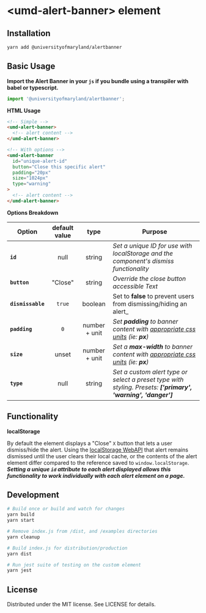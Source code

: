 # \<umd-alert-banner> element

## Installation

```bash
yarn add @universityofmaryland/alertbanner
```

## Basic Usage

**Import the Alert Banner in your `js` if you bundle using a transpiler with babel or typescript.**

```js
import '@universityofmaryland/alertbanner';
```

**HTML Usage**

```html
<!-- Simple -->
<umd-alert-banner>
  <!-- alert content -->
</umd-alert-banner>

<!-- With options -->
<umd-alert-banner
  id="unique-alert-id"
  button="Close this specific alert"
  padding="20px"
  size="1024px"
  type="warning"
>
  <!-- alert content -->
</umd-alert-banner>
```

**Options Breakdown**

| Option            | default value |     type      | Purpose                                                                                                                                    |
| ----------------- | :-----------: | :-----------: | ------------------------------------------------------------------------------------------------------------------------------------------ |
| **`id`**          |     null      |    string     | _Set a unique ID for use with localStorage and the component's dismiss functionality_                                                      |
| **`button`**      |    "Close"    |    string     | _Override the close button accessible Text_                                                                                                |
| **`dismissable`** |    `true`     |    boolean    | Set to **false** to prevent users from dismissing/hiding an alert\_                                                                        |
| **`padding`**     |      `0`      | number + unit | _Set **padding** to banner content with [appropriate css units](https://developer.mozilla.org/en-US/docs/Web/CSS/length) (ie: **px**)_     |
| **`size`**        |     unset     | number + unit | _Set a **max-width** to banner content with [appropriate css units](https://developer.mozilla.org/en-US/docs/Web/CSS/length) (ie: **px**)_ |
| **`type`**        |     null      |    string     | _Set a custom alert type or select a preset type with styling. Presets: **['primary', 'warning', 'danger']**_                              |

## Functionality

**localStorage**

By default the element displays a "Close" `X` button that lets a user dismiss/hide the alert. Using the [localStorage WebAPI](https://developer.mozilla.org/en-US/docs/Web/API/Window/localStorage) that alert remains dismissed until the user clears their local cache, or the contents of the alert element differ compared to the reference saved to `window.localStorage`. _**Setting a unique `id` attribute to each alert displayed allows this functionality to work individually with each alert element on a page.**_

## Development

```bash
# Build once or build and watch for changes
yarn build
yarn start

# Remove index.js from /dist, and /examples directories
yarn cleanup

# Build index.js for distribution/production
yarn dist

# Run jest suite of testing on the custom element
yarn jest
```

## License

Distributed under the MIT license. See LICENSE for details.
